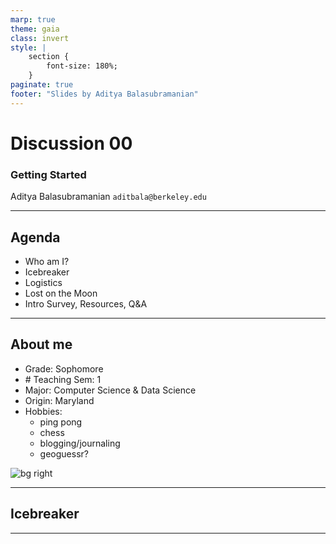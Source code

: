 ```yaml
---
marp: true
theme: gaia
class: invert
style: |
    section {
        font-size: 180%;
    }
paginate: true
footer: "Slides by Aditya Balasubramanian"
---
```


<!-- 
_paginate: false
_footer: date
_class: lead invert
-->

# <!--fit--> Discussion 00

### Getting Started

Aditya Balasubramanian
`aditbala@berkeley.edu`

---

## Agenda

<!-- 
_paginate: false
_footer: date
_class: lead invert
-->

- Who am I?
- Icebreaker
- Logistics
- Lost on the Moon
- Intro Survey, Resources, Q&A

---

## About me

- Grade: Sophomore
- \# Teaching Sem: 1
- Major: Computer Science & Data Science
- Origin: Maryland
- Hobbies: 
    - ping pong
    - chess
    - blogging/journaling
    - geoguessr?

![bg right](../img/intro-pic.png)


---

## Icebreaker

---
